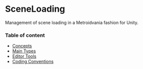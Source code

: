 # SceneLoading
Management of scene loading in a Metroidvania fashion for Unity.

### Table of content
- [Concepts](~/manual/Concepts.md)
- [Main Types](~/manual/MainTypes.md)
- [Editor Tools](~/manual/EditorTools.md)
- [Coding Conventions](~/manual/CodingConventions.md)
